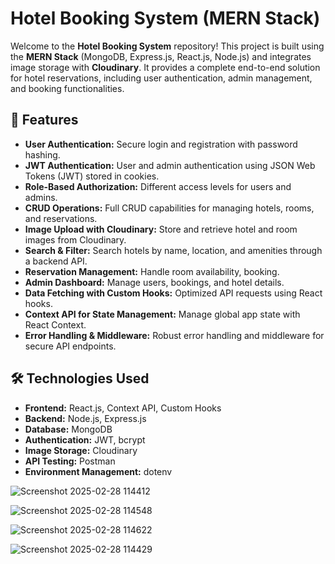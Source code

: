 # Hotel Booking System (MERN Stack)

Welcome to the **Hotel Booking System** repository! This project is built using the **MERN Stack** (MongoDB, Express.js, React.js, Node.js) and integrates image storage with **Cloudinary**. It provides a complete end-to-end solution for hotel reservations, including user authentication, admin management, and booking functionalities.

## 🚀 Features

- **User Authentication:** Secure login and registration with password hashing.
- **JWT Authentication:** User and admin authentication using JSON Web Tokens (JWT) stored in cookies.
- **Role-Based Authorization:** Different access levels for users and admins.
- **CRUD Operations:** Full CRUD capabilities for managing hotels, rooms, and reservations.
- **Image Upload with Cloudinary:** Store and retrieve hotel and room images from Cloudinary.
- **Search & Filter:** Search hotels by name, location, and amenities through a backend API.
- **Reservation Management:** Handle room availability, booking.
- **Admin Dashboard:** Manage users, bookings, and hotel details.
- **Data Fetching with Custom Hooks:** Optimized API requests using React hooks.
- **Context API for State Management:** Manage global app state with React Context.
- **Error Handling & Middleware:** Robust error handling and middleware for secure API endpoints.

## 🛠️ Technologies Used

- **Frontend:** React.js, Context API, Custom Hooks
- **Backend:** Node.js, Express.js
- **Database:** MongoDB
- **Authentication:** JWT, bcrypt
- **Image Storage:** Cloudinary
- **API Testing:** Postman
- **Environment Management:** dotenv

![Screenshot 2025-02-28 114412](https://github.com/user-attachments/assets/34c0bdff-5c3e-473e-ba72-9fd8c5438a58)

![Screenshot 2025-02-28 114548](https://github.com/user-attachments/assets/35e6c52a-2fa3-4445-8449-f76d21f0d27b)

![Screenshot 2025-02-28 114622](https://github.com/user-attachments/assets/8268b56d-076b-4c9e-9daf-2887eedc8778)

![Screenshot 2025-02-28 114429](https://github.com/user-attachments/assets/469e8f8d-8fca-407b-b2c0-6f8cc3eae449)

